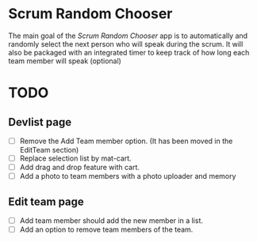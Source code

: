 # Scrum Random Chooser 

The main goal of the *Scrum Random Chooser* app is to automatically and randomly select the next person who will speak during the scrum. It will also be packaged with an integrated timer to keep track of how long each team member will speak (optional)

# TODO

## Devlist page

- [ ] Remove the Add Team member option. (It has been moved in the EditTeam section)
- [ ] Replace selection list by mat-cart.
- [ ] Add drag and drop feature with cart.
- [ ] Add a photo to team members with a photo uploader and memory

## Edit team page

- [ ] Add team member should add the new member in a list.
- [ ] Add an option to remove team members of the team.
